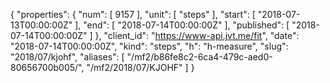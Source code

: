 {
  "properties": {
    "num": [
      9157
    ],
    "unit": [
      "steps"
    ],
    "start": [
      "2018-07-13T00:00:00Z"
    ],
    "end": [
      "2018-07-14T00:00:00Z"
    ],
    "published": [
      "2018-07-14T00:00:00Z"
    ]
  },
  "client_id": "https://www-api.jvt.me/fit",
  "date": "2018-07-14T00:00:00Z",
  "kind": "steps",
  "h": "h-measure",
  "slug": "2018/07/kjohf",
  "aliases": [
    "/mf2/b86fe8c2-6ca4-479c-aed0-80656700b005/",
    "/mf2/2018/07/KJOHF"
  ]
}
